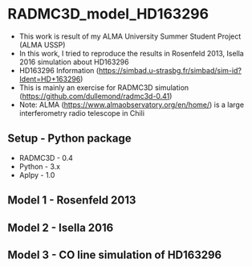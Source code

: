 # RADMC3D_model_HD163296
- This work is result of my ALMA University Summer Student Project (ALMA USSP)
- In this work, I tried to reproduce the results in Rosenfeld 2013, Isella 2016 simulation about HD163296
- HD163296 Information (https://simbad.u-strasbg.fr/simbad/sim-id?Ident=HD+163296)
- This is mainly an exercise for RADMC3D simulation (https://github.com/dullemond/radmc3d-0.41) 
- Note: ALMA (https://www.almaobservatory.org/en/home/) is a large interferometry radio telescope in Chili

## Setup - Python package
- RADMC3D - 0.4
- Python  - 3.x
- Aplpy   - 1.0

## Model 1 - Rosenfeld 2013
## Model 2 - Isella 2016
## Model 3 - CO line simulation of HD163296
